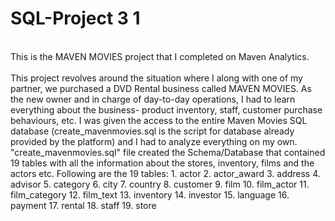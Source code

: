 # SQL-Project 3 1
<br>
This is the MAVEN MOVIES project that I completed on Maven Analytics. 
<br>
<br>
This project revolves around the situation where I along with one of my partner, we purchased a DVD Rental business called MAVEN MOVIES. As the new owner and in charge of day-to-day operations, I had to learn everything about the business- product inventory, staff, customer purchase behaviours, etc. I was given the access to the entire Maven Movies SQL database (create_mavenmovies.sql is the script for database already provided by the platform) and I had to analyze everything on my own.
<br>
"create_mavenmovies.sql" file created the Schema/Database that contained 19 tables with all the information about the stores, inventory, films and the actors etc.
Following are the 19 tables:
1. actor
2. actor_award
3. address
4. advisor
5. category
6. city
7. country
8. customer
9. film
10. film_actor
11. film_category
12. film_text
13. inventory
14. investor
15. language
16. payment
17. rental
18. staff
19. store

